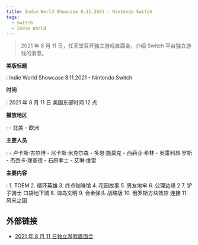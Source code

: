 ```yaml
---
title: Indie World Showcase 8.11.2021 - Nintendo Switch
tags:
  - Switch
  - Indie World
---
```


> 2021 年 8 月 11 日，任天堂召开独立游戏直面会，介绍 Switch 平台独立游戏的消息。

**美版标题**

:   Indie World Showcase 8.11.2021 - Nintendo Switch

**时间**

:   2021 年 8 月 11 日 美国东部时间 12 点

**播放地区**

:   - 北美
    - 欧洲

**主要人员**

:   - 卢卡斯·古尔博
    - 尼卡斯·米克尔森
    - 多恩·施莫克
    - 西莉亚·希林
    - 奥雷利昂·罗斯
    - 杰西卡·理查德
    - 石原孝士
    - 艾琳·维雷

**主要内容**

:   1. TOEM
    2. 循环英雄
    3. 终点咖啡馆
    4. 花园故事
    5. 男友地牢
    6. 公理边缘 2
    7. 铲子骑士 口袋地下城
    8. 海岛文明
    9. 合金弹头 战略版
    10. 俄罗斯方块效应 连接
    11. 风来之国

## 外部链接

- [2021 年 8 月 11 日独立游戏直面会](https://www.bilibili.com/video/BV1QM4y157eS/)
